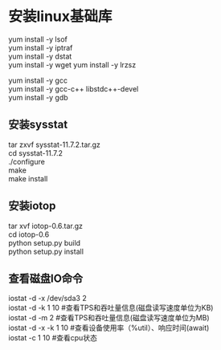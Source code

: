 # 安装linux基础库
yum install -y lsof  
yum install -y iptraf  
yum install -y dstat  
yum install -y wget
yum install -y lrzsz  

yum install -y gcc  
yum install -y gcc-c++ libstdc++-devel  
yum install -y gdb  

## 安装sysstat
tar zxvf sysstat-11.7.2.tar.gz  
cd sysstat-11.7.2  
./configure  
make  
make install  

## 安装iotop
tar xvf iotop-0.6.tar.gz  
cd iotop-0.6  
python setup.py build  
python setup.py install  

## 查看磁盘IO命令
iostat -d -x /dev/sda3 2  
iostat -d -k 1 10         #查看TPS和吞吐量信息(磁盘读写速度单位为KB)  
iostat -d -m 2            #查看TPS和吞吐量信息(磁盘读写速度单位为MB)  
iostat -d -x -k 1 10      #查看设备使用率（%util）、响应时间(await)  
iostat -c 1 10            #查看cpu状态  
